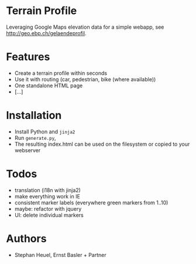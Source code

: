 Terrain Profile
===============

Leveraging Google Maps elevation data for a simple webapp, see
<http://geo.ebp.ch/gelaendeprofil>.

Features
========

* Create a terrain profile within seconds
* Use it with routing (car, pedestrian, bike (where available))
* One standalone HTML page
* [...] 

Installation
============

* Install Python and `jinja2` 
* Run `generate.py`, 
* The resulting index.html can be used on the filesystem or copied to your webserver

Todos
=====

* translation (i18n with jinja2)
* make everything work in IE
* consistent marker labels (everywhere green markers from 1..10)
* maybe: refactor with jquery
* UI: delete individual markers

Authors
======

* Stephan Heuel, Ernst Basler + Partner
